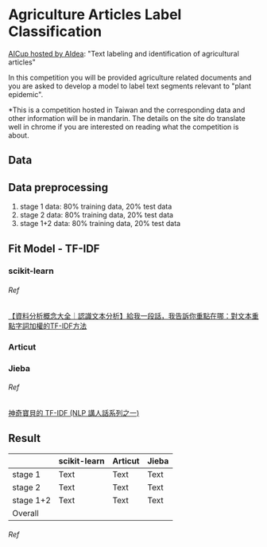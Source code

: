 # Agriculture Articles Label Classification

[AICup hosted by AIdea](https://aidea-web.tw/topic/de144f63-cd15-40b8-81e6-82db5636d598?lang=en): "Text labeling and identification of agricultural articles"

In this competition you will be provided agriculture related documents and you are asked to develop a model to label text segments relevant to "plant epidemic".

*This is a competition hosted in Taiwan and the corresponding data and other information will be in mandarin. The details on the site do translate well in chrome if you are interested on reading what the competition is about.
## Data

## Data preprocessing

1. stage 1 data: 80% training data, 20% test data
2. stage 2 data: 80% training data, 20% test data
3. stage 1+2 data: 80% training data, 20% test data

## Fit Model - TF-IDF
### scikit-learn
###### Ref
[【資料分析概念大全｜認識文本分析】給我一段話，我告訴你重點在哪：對文本重點字詞加權的TF-IDF方法](https://medium.com/datamixcontent-lab/%E6%96%87%E6%9C%AC%E5%88%86%E6%9E%90%E5%85%A5%E9%96%80-%E6%A6%82%E5%BF%B5%E7%AF%87-%E7%B5%A6%E6%88%91%E4%B8%80%E6%AE%B5%E8%A9%B1-%E6%88%91%E5%91%8A%E8%A8%B4%E4%BD%A0%E9%87%8D%E9%BB%9E%E5%9C%A8%E5%93%AA-%E5%B0%8D%E6%96%87%E6%9C%AC%E9%87%8D%E9%BB%9E%E5%AD%97%E8%A9%9E%E5%8A%A0%E6%AC%8A%E7%9A%84tf-idf%E6%96%B9%E6%B3%95-f6a2790b4991)
### Articut
### Jieba
###### Ref
[神奇寶貝的 TF-IDF (NLP 講人話系列之一)](https://www.youtube.com/watch?v=rsImqTI51WI)

## Result
|          | scikit-learn | Articut | Jieba |
| -------- | -------- | -------- | -------- |
| stage 1 | Text     | Text     | Text     |
| stage 2 | Text     | Text     | Text     |
| stage 1+2 | Text     | Text     | Text     |
| Overall ||||

###### Ref